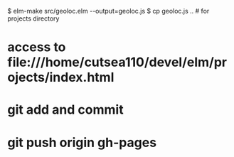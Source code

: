 $ elm-make src/geoloc.elm --output=geoloc.js
$ cp geoloc.js .. # for projects directory
# access to file:///home/cutsea110/devel/elm/projects/index.html
# git add and commit
# git push origin gh-pages

